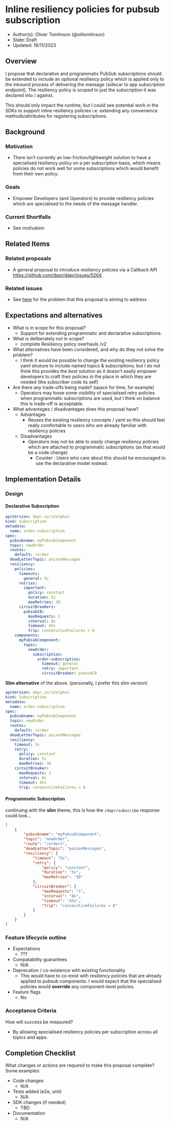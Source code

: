 # Inline resiliency policies for pubsub subscription

* Author(s): Oliver Tomlinson (@olitomlinson)
* State: Draft
* Updated: 18/11/2023

## Overview

I propose that declarative and programmatic PubSub subscriptions should be extended to include an optional resiliency policy which is applied only to the inbound process of delivering the message  (sidecar to app subscription endpoint). The resiliency policy is scoped to just the subscription it was declared into / against.

This should only impact the runtime, but I could see potential work in the SDKs to support inline resiliency policies i.e. extending any convenience methods/attributes for registering subscriptions.

## Background

### Motivation
- There isn't currently an low-friction/lightweight solution to have a specialised resiliency policy on a per subscription basis, which means policies do not work well for some subscriptions which would benefit from their own policy.

### Goals
- Empower Developers (and Operators) to provide resiliency policies which are specialised to the needs of the message handler.

### Current Shortfalls
- See motivation
  
## Related Items

### Related proposals 

- A general proposal to introduce resiliency policies via a Callback API https://github.com/dapr/dapr/issues/5264

### Related issues 

- See [here](https://github.com/dapr/dapr/issues/7184) for the problem that this proposal is aiming to address

## Expectations and alternatives

* What is in scope for this proposal?
  * Support for extending programmatic and declarative subscriptions.
* What is deliberately *not* in scope?
  * complete Resiliency policy overhauls /v2
* What alternatives have been considered, and why do they not solve the problem?
  * I think it would be possible to change the existing resiliency policy yaml struture to include named topics & subscriptions, but I do not think this provides the _best_ solution as it doesn't easily empower developers to craft their policies in the place in which they are needed (the subscriber code its self)
* Are there any trade-offs being made? (space for time, for example)
  * Operators may loose some visibility of specialised retry policies when programmatic subscriptions are used, but I think on balance this is trade-off is acceptable.
* What advantages / disadvantages does this proposal have?
  * Advantages
    * Reuses the existing resiliency concepts / yaml so this should feel really comfortable to users who are already familiar with resiliency policies
  * Disadvantages
    * Operators may not be able to _easily_ change resiliency policies which are attached to programmatic subscriptions (as that would be a code change)
      * Counter : Users who care about this should be encouraged to use the declarative model instead.


## Implementation Details

### Design

#### Declarative Subscription 

```yaml
apiVersion: dapr.io/v2alpha1
kind: Subscription
metadata:
  name: order-subscription
spec:
  pubsubname: myPubsubComponent
  topic: newOrder
  routes:
    default: /order
  deadLetterTopic: poisonMessages
  resiliency:
    policies:
      timeouts:
        general: 5s
      retries:
        important:
          policy: constant
          duration: 5s
          maxRetries: 30
      circuitBreakers:
        pubsubCB:
          maxRequests: 1
          interval: 8s
          timeout: 45s
          trip: consecutiveFailures > 8
    components:
      myPubsubComponent:
        topic:
          newOrder:
            subscription:
              order-subscription:
                timeout: general
                retry: important
                circuitBreaker: pubsubCB
```

**Slim alternative** of the above. (personally, I prefer this slim version)

```yaml
apiVersion: dapr.io/v2alpha1
kind: Subscription
metadata:
  name: order-subscription
spec:
  pubsubname: myPubsubComponent
  topic: newOrder
  routes:
    default: /order
  deadLetterTopic: poisonMessages
  resiliency:
    timeout: 5s
    retry: 
      policy: constant
      duration: 5s
      maxRetries: 30
    circuitBreaker:
      maxRequests: 1
      interval: 8s
      timeout: 45s
      trip: consecutiveFailures > 8
```

#### Programmatic Subscription

continuing with the **slim** theme, this is how the `/dapr/subscribe` response could look...

```json
[
    {
        "pubsubname": "myPubsubComponent",
        "topic": "newOrder",
        "route": "/orders",
        "deadLetterTopic": "poisonMessages",
        "resiliency": {
            "timeout": "5s",
            "retry": {
                "policy": "constant",
                "duration": "5s",
                "maxRetries": "30"
            },
            "circuitBreaker": {
                "maxRequests": "1",
                "interval": "8s",
                "timeout": "45s",
                "trip": "consecutiveFailures > 8"
            }
        }
    }
]
```


### Feature lifecycle outline

* Expectations
  * ???
* Compatability guarantees
  * N/A
* Deprecation / co-existence with existing functionality
  * This would have to co-exist with resiliency policies that are already applied to pubsub components. I would expect that the specialised policies would **override** any component-level policies.
* Feature flags
  * No

### Acceptance Criteria

How will success be measured? 

* By allowing specialised resiliency policies per subscription across all topics and apps.

## Completion Checklist

What changes or actions are required to make this proposal complete? Some examples:

* Code changes
  * N/A
* Tests added (e2e, unit)
  * N/A
* SDK changes (if needed)
  * TBD
* Documentation
  * N/A


